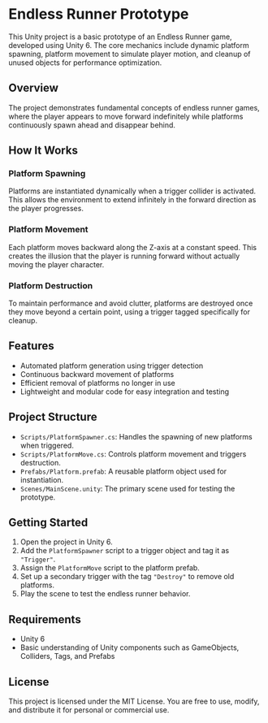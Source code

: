 # Endless Runner Prototype

This Unity project is a basic prototype of an Endless Runner game, developed using Unity 6. The core mechanics include dynamic platform spawning, platform movement to simulate player motion, and cleanup of unused objects for performance optimization.

## Overview

The project demonstrates fundamental concepts of endless runner games, where the player appears to move forward indefinitely while platforms continuously spawn ahead and disappear behind.

## How It Works

### Platform Spawning

Platforms are instantiated dynamically when a trigger collider is activated. This allows the environment to extend infinitely in the forward direction as the player progresses.

### Platform Movement

Each platform moves backward along the Z-axis at a constant speed. This creates the illusion that the player is running forward without actually moving the player character.

### Platform Destruction

To maintain performance and avoid clutter, platforms are destroyed once they move beyond a certain point, using a trigger tagged specifically for cleanup.

## Features

- Automated platform generation using trigger detection
- Continuous backward movement of platforms
- Efficient removal of platforms no longer in use
- Lightweight and modular code for easy integration and testing

## Project Structure

- `Scripts/PlatformSpawner.cs`: Handles the spawning of new platforms when triggered.
- `Scripts/PlatformMove.cs`: Controls platform movement and triggers destruction.
- `Prefabs/Platform.prefab`: A reusable platform object used for instantiation.
- `Scenes/MainScene.unity`: The primary scene used for testing the prototype.

## Getting Started

1. Open the project in Unity 6.
2. Add the `PlatformSpawner` script to a trigger object and tag it as `"Trigger"`.
3. Assign the `PlatformMove` script to the platform prefab.
4. Set up a secondary trigger with the tag `"Destroy"` to remove old platforms.
5. Play the scene to test the endless runner behavior.

## Requirements

- Unity 6 
- Basic understanding of Unity components such as GameObjects, Colliders, Tags, and Prefabs

## License

This project is licensed under the MIT License. You are free to use, modify, and distribute it for personal or commercial use.
